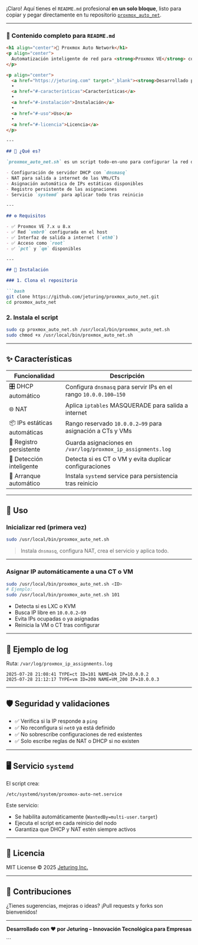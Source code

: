 ¡Claro! Aquí tienes el `README.md` profesional **en un solo bloque**, listo para copiar y pegar directamente en tu repositorio [`proxmox_auto_net`](https://github.com/jeturing/proxmox_auto_net).

---

### 📄 Contenido completo para `README.md`

````markdown
<h1 align="center">🔧 Proxmox Auto Network</h1>
<p align="center">
  Automatización inteligente de red para <strong>Proxmox VE</strong> con IP estática/dinámica, DHCP, NAT y persistencia.
</p>

<p align="center">
  <a href="https://jeturing.com" target="_blank"><strong>Desarrollado por Jeturing Inc.</strong></a>
  •
  <a href="#️-características">Características</a>
  •
  <a href="#-instalación">Instalación</a>
  •
  <a href="#-uso">Uso</a>
  •
  <a href="#-licencia">Licencia</a>
</p>

---

## 🚀 ¿Qué es?

`proxmox_auto_net.sh` es un script todo-en-uno para configurar la red de forma automática en hosts Proxmox VE. Proporciona:

- Configuración de servidor DHCP con `dnsmasq`
- NAT para salida a internet de las VMs/CTs
- Asignación automática de IPs estáticas disponibles
- Registro persistente de las asignaciones
- Servicio `systemd` para aplicar todo tras reinicio

---

## ⚙️ Requisitos

- ✅ Proxmox VE 7.x u 8.x
- ✅ Red `vmbr0` configurada en el host
- ✅ Interfaz de salida a internet (`eth0`)
- ✅ Acceso como `root`
- ✅ `pct` y `qm` disponibles

---

## 🧩 Instalación

### 1. Clona el repositorio

```bash
git clone https://github.com/jeturing/proxmox_auto_net.git
cd proxmox_auto_net
````

### 2. Instala el script

```bash
sudo cp proxmox_auto_net.sh /usr/local/bin/proxmox_auto_net.sh
sudo chmod +x /usr/local/bin/proxmox_auto_net.sh
```

---

## ✨ Características

| Funcionalidad                | Descripción                                                      |
| ---------------------------- | ---------------------------------------------------------------- |
| 🎛️ DHCP automático          | Configura `dnsmasq` para servir IPs en el rango `10.0.0.100–150` |
| 🌐 NAT                       | Aplica `iptables` MASQUERADE para salida a internet              |
| 📦 IPs estáticas automáticas | Rango reservado `10.0.0.2–99` para asignación a CTs y VMs        |
| 📒 Registro persistente      | Guarda asignaciones en `/var/log/proxmox_ip_assignments.log`     |
| 🧠 Detección inteligente     | Detecta si es CT o VM y evita duplicar configuraciones           |
| 🔁 Arranque automático       | Instala `systemd` service para persistencia tras reinicio        |

---

## 🧪 Uso

### Inicializar red (primera vez)

```bash
sudo /usr/local/bin/proxmox_auto_net.sh
```

> Instala `dnsmasq`, configura NAT, crea el servicio y aplica todo.

---

### Asignar IP automáticamente a una CT o VM

```bash
sudo /usr/local/bin/proxmox_auto_net.sh <ID>
# Ejemplo:
sudo /usr/local/bin/proxmox_auto_net.sh 101
```

* Detecta si es LXC o KVM
* Busca IP libre en `10.0.0.2–99`
* Evita IPs ocupadas o ya asignadas
* Reinicia la VM o CT tras configurar

---

## 📁 Ejemplo de log

Ruta: `/var/log/proxmox_ip_assignments.log`

```
2025-07-28 21:08:41 TYPE=ct ID=101 NAME=bk IP=10.0.0.2
2025-07-28 21:12:17 TYPE=vm ID=200 NAME=VM_200 IP=10.0.0.3
```

---

## 🛡️ Seguridad y validaciones

* ✅ Verifica si la IP responde a `ping`
* ✅ No reconfigura si `net0` ya está definido
* ✅ No sobrescribe configuraciones de red existentes
* ✅ Solo escribe reglas de NAT o DHCP si no existen

---

## 🖥️ Servicio `systemd`

El script crea:

```
/etc/systemd/system/proxmox-auto-net.service
```

Este servicio:

* Se habilita automáticamente (`WantedBy=multi-user.target`)
* Ejecuta el script en cada reinicio del nodo
* Garantiza que DHCP y NAT estén siempre activos

---

## 📖 Licencia

MIT License © 2025 [Jeturing Inc.](https://jeturing.com)

---

## 🤝 Contribuciones

¿Tienes sugerencias, mejoras o ideas?
¡Pull requests y forks son bienvenidos!

---

<p align="center"><strong>Desarrollado con ❤️ por Jeturing – Innovación Tecnológica para Empresas</strong></p>
```
 
 
